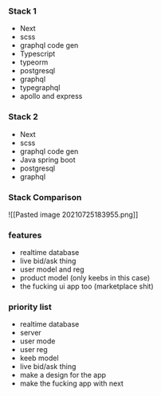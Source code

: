 ### Stack 1 
- Next
- scss
- graphql code gen
- Typescript
- typeorm
- postgresql
- graphql
- typegraphql
- apollo and express

### Stack 2 
- Next
- scss
- graphql code gen
- Java spring boot
- postgresql
- graphql

### Stack Comparison
![[Pasted image 20210725183955.png]]

### features
- realtime database
- live bid/ask thing
- user model and reg
- product model (only keebs in this case)
- the fucking ui app too (marketplace shit)

### priority list
- realtime database
- server
- user mode
- user reg
- keeb model
- live bid/ask thing
- make a design for the app
-  make the fucking app with next
